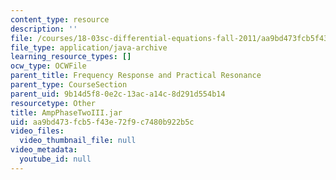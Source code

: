 ```yaml
---
content_type: resource
description: ''
file: /courses/18-03sc-differential-equations-fall-2011/aa9bd473fcb5f43e72f9c7480b922b5c_AmpPhaseTwoIII.jar
file_type: application/java-archive
learning_resource_types: []
ocw_type: OCWFile
parent_title: Frequency Response and Practical Resonance
parent_type: CourseSection
parent_uid: 9b14d5f8-0e2c-13ac-a14c-8d291d554b14
resourcetype: Other
title: AmpPhaseTwoIII.jar
uid: aa9bd473-fcb5-f43e-72f9-c7480b922b5c
video_files:
  video_thumbnail_file: null
video_metadata:
  youtube_id: null
---
```

